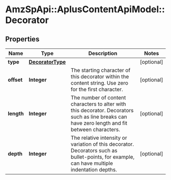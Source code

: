 # AmzSpApi::AplusContentApiModel::Decorator

## Properties
Name | Type | Description | Notes
------------ | ------------- | ------------- | -------------
**type** | [**DecoratorType**](DecoratorType.md) |  | [optional] 
**offset** | **Integer** | The starting character of this decorator within the content string. Use zero for the first character. | [optional] 
**length** | **Integer** | The number of content characters to alter with this decorator. Decorators such as line breaks can have zero length and fit between characters. | [optional] 
**depth** | **Integer** | The relative intensity or variation of this decorator. Decorators such as bullet-points, for example, can have multiple indentation depths. | [optional] 


